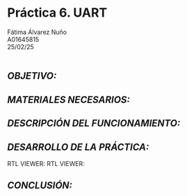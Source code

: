 # Práctica 6. UART
Fátima Álvarez Nuño <br/>
A01645815 <br/>
25/02/25 <br/>
<br/>

## *OBJETIVO:* <br/>

## *MATERIALES NECESARIOS:* <br/>

## *DESCRIPCIÓN DEL FUNCIONAMIENTO:* <br/>

## *DESARROLLO DE LA PRÁCTICA:* <br/>
RTL VIEWER:
RTL VIEWER:

## *CONCLUSIÓN:* <br/>